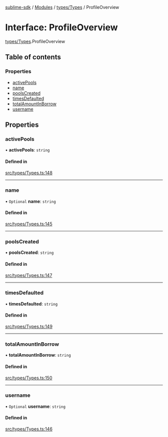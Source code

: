[sublime-sdk](../README.md) / [Modules](../modules.md) / [types/Types](../modules/types_Types.md) / ProfileOverview

# Interface: ProfileOverview

[types/Types](../modules/types_Types.md).ProfileOverview

## Table of contents

### Properties

- [activePools](types_Types.ProfileOverview.md#activepools)
- [name](types_Types.ProfileOverview.md#name)
- [poolsCreated](types_Types.ProfileOverview.md#poolscreated)
- [timesDefaulted](types_Types.ProfileOverview.md#timesdefaulted)
- [totalAmountInBorrow](types_Types.ProfileOverview.md#totalamountinborrow)
- [username](types_Types.ProfileOverview.md#username)

## Properties

### activePools

• **activePools**: `string`

#### Defined in

[src/types/Types.ts:148](https://github.com/sublime-finance/sublime-sdk/blob/9e19ccf/src/types/Types.ts#L148)

___

### name

• `Optional` **name**: `string`

#### Defined in

[src/types/Types.ts:145](https://github.com/sublime-finance/sublime-sdk/blob/9e19ccf/src/types/Types.ts#L145)

___

### poolsCreated

• **poolsCreated**: `string`

#### Defined in

[src/types/Types.ts:147](https://github.com/sublime-finance/sublime-sdk/blob/9e19ccf/src/types/Types.ts#L147)

___

### timesDefaulted

• **timesDefaulted**: `string`

#### Defined in

[src/types/Types.ts:149](https://github.com/sublime-finance/sublime-sdk/blob/9e19ccf/src/types/Types.ts#L149)

___

### totalAmountInBorrow

• **totalAmountInBorrow**: `string`

#### Defined in

[src/types/Types.ts:150](https://github.com/sublime-finance/sublime-sdk/blob/9e19ccf/src/types/Types.ts#L150)

___

### username

• `Optional` **username**: `string`

#### Defined in

[src/types/Types.ts:146](https://github.com/sublime-finance/sublime-sdk/blob/9e19ccf/src/types/Types.ts#L146)
